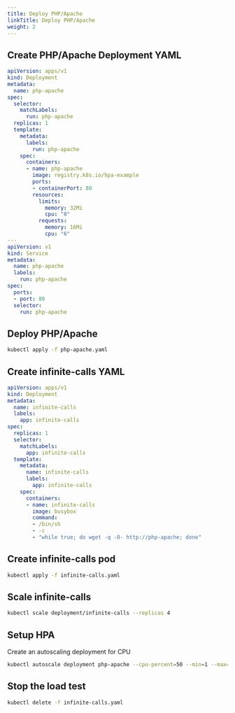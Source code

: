 ```yaml
---
title: Deploy PHP/Apache
linkTitle: Deploy PHP/Apache
weight: 2
---
```


## Create PHP/Apache Deployment YAML

``` yaml
apiVersion: apps/v1
kind: Deployment
metadata:
  name: php-apache
spec:
  selector:
    matchLabels:
      run: php-apache
  replicas: 1
  template:
    metadata:
      labels:
        run: php-apache
    spec:
      containers:
      - name: php-apache
        image: registry.k8s.io/hpa-example
        ports:
        - containerPort: 80
        resources:
          limits:
            memory: 32Mi
            cpu: "8"
          requests:
            memory: 16Mi
            cpu: "6"
---
apiVersion: v1
kind: Service
metadata:
  name: php-apache
  labels:
    run: php-apache
spec:
  ports:
  - port: 80
  selector:
    run: php-apache
```

## Deploy PHP/Apache

``` bash
kubectl apply -f php-apache.yaml
```

## Create infinite-calls YAML

``` yaml
apiVersion: apps/v1
kind: Deployment
metadata:
  name: infinite-calls
  labels:
    app: infinite-calls
spec:
  replicas: 1
  selector:
    matchLabels:
      app: infinite-calls
  template:
    metadata:
      name: infinite-calls
      labels:
        app: infinite-calls
    spec:
      containers:
      - name: infinite-calls
        image: busybox
        command:
        - /bin/sh
        - -c
        - "while true; do wget -q -O- http://php-apache; done"
```

## Create infinite-calls pod

``` bash
kubectl apply -f infinite-calls.yaml
```

## Scale infinite-calls

``` bash
kubectl scale deployment/infinite-calls --replicas 4
```

## Setup HPA

Create an autoscaling deployment for CPU

``` bash
kubectl autoscale deployment php-apache --cpu-percent=50 --min=1 --max=4
```

## Stop the load test

``` bash
kubectl delete -f infinite-calls.yaml
```
